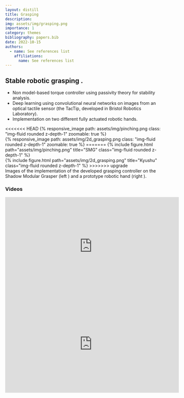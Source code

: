 ```yaml
---
layout: distill
title: Grasping
description:  
img: assets/img/grasping.png
importance: 1
category: themes
bibliography: papers.bib
date: 2022-10-15
authors:
  - name: See references list
    affiliations:
      name: See references list
---
```


## Stable robotic grasping <d-cite key="Psomopoulou2021,Psomopoulou2018,Grammatikopoulou2014"></d-cite>.
* Non model-based torque controller using passivity theory for stability analysis.
* Deep learning using convolutional neural networks on images from an optical tactile sensor (the TacTip, developed in Bristol Robotics Laboratory).
* Implementation on two different fully actuated robotic hands.

<div class="row mt-3">
    <div class="col-sm mt-3 mt-md-0">
<<<<<<< HEAD
        {% responsive_image path: assets/img/pinching.png class: "img-fluid rounded z-depth-1" zoomable: true %}
    </div>
    <div class="col-sm mt-3 mt-md-0">
        {% responsive_image path: assets/img/2d_grasping.png class: "img-fluid rounded z-depth-1" zoomable: true %}
=======
        {% include figure.html path="assets/img/pinching.png" title="SMG" class="img-fluid rounded z-depth-1" %}
    </div>
    <div class="col-sm mt-3 mt-md-0">
        {% include figure.html path="assets/img/2d_grasping.png" title="Kyushu" class="img-fluid rounded z-depth-1" %}
>>>>>>> upgrade
    </div>
</div>
<div class="caption">
    Images of the implementation of the developed grasping controller on the Shadow Modular Grasper (left <d-cite key="Psomopoulou2021"></d-cite>) and a prototype robotic hand (right <d-cite key="Psomopoulou2018"></d-cite>).
</div>

### Videos

<iframe width="560" height="315" src="https://www.youtube.com/embed/rfQesw3FDA4" title="YouTube video player" frameborder="0" allow="accelerometer; autoplay; clipboard-write; encrypted-media; gyroscope; picture-in-picture" allowfullscreen></iframe>


<iframe width="560" height="315" src="https://www.youtube.com/embed/A6WuCj2WzzM" title="YouTube video player" frameborder="0" allow="accelerometer; autoplay; clipboard-write; encrypted-media; gyroscope; picture-in-picture" allowfullscreen></iframe>